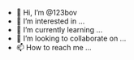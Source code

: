 - 👋 Hi, I’m @123bov
- 👀 I’m interested in ...
- 🌱 I’m currently learning ...
- 💞️ I’m looking to collaborate on ...
- 📫 How to reach me ...

<!---
123bov/123bov is a ✨ special ✨ repository because its `README.md` (this file) appears on your GitHub profile.
You can click the Preview link to take a look at your changes.
--->
